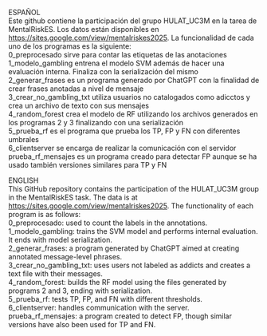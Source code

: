 ESPAÑOL  
Este github contiene la participación del grupo HULAT_UC3M en la tarea de MentalRiskES. Los datos están disponibles en https://sites.google.com/view/mentalriskes2025. La funcionalidad de cada uno de los programas es la siguiente:  
  0_preprocesado sirve para contar las etiquetas de las anotaciones  
  1_modelo_gambling entrena el modelo SVM además de hacer una evaluación interna. Finaliza con la serialización del mismo  
  2_generar_frases es un programa generado por ChatGPT con la finalidad de crear frases anotadas a nivel de mensaje  
  3_crear_no_gambling_txt utiliza usuarios no catalogados como adicctos y crea un archivo de texto con sus mensajes  
  4_random_forest crea el modelo de RF utilizando los archivos generados en los programas 2 y 3 finalizando con una serialización  
  5_prueba_rf es el programa que prueba los TP, FP y FN con diferentes umbrales  
  6_clientserver se encarga de realizar la comunicación con el servidor  
  prueba_rf_mensajes es un programa creado para detectar FP aunque se ha usado también versiones similares para TP y FN  

ENGLISH  
This GitHub repository contains the participation of the HULAT_UC3M group in the MentalRiskES task. The data is at https://sites.google.com/view/mentalriskes2025. The functionality of each program is as follows:  
  0_preprocesado: used to count the labels in the annotations.  
  1_modelo_gambling: trains the SVM model and performs internal evaluation. It ends with model serialization.  
  2_generar_frases: a program generated by ChatGPT aimed at creating annotated message-level phrases.  
  3_crear_no_gambling_txt: uses users not labeled as addicts and creates a text file with their messages.  
  4_random_forest: builds the RF model using the files generated by programs 2 and 3, ending with serialization.  
  5_prueba_rf: tests TP, FP, and FN with different thresholds.  
  6_clientserver: handles communication with the server.  
  prueba_rf_mensajes: a program created to detect FP, though similar versions have also been used for TP and FN.  
